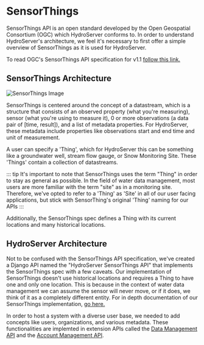 # SensorThings

SensorThings API is an open standard developed by the Open Geospatial Consortium (OGC) which HydroServer
conforms to. In order to understand HydroServer's architecture, we feel it's necessary to first offer
a simple overview of SensorThings as it is used for HydroServer.

To read OGC's SensorThings API specification for v1.1 [follow this link.](https://docs.ogc.org/is/18-088/18-088.html)

## SensorThings Architecture

<img src="/sensorThings-min.png" alt="SensorThings Image" class="img-white-bg">

SensorThings is centered around the concept of a datastream, which is a structure that consists of an
observed property (what you're measuring), sensor (what you're using to measure it), 0 or more observations
(a data pair of [time, result]), and a list of metadata properties. For HydroServer, these metadata include
properties like observations start and end time and unit of measurement.

A user can specify a 'Thing', which for HydroServer this can be something like a groundwater well,
stream flow gauge, or Snow Monitoring Site. These 'Things' contain a collection of datastreams.

::: tip
It's important to note that SensorThings uses the term "Thing" in order to stay as general as possible.
In the field of water data management, most users are more familiar with the term "site" as in a monitoring
site. Therefore, we've opted to refer to a 'Thing' as 'Site' in all of our user facing applications, but stick with
SensorThing's original 'Thing' naming for our APIs
:::

Additionally, the SensorThings spec defines a Thing with its current locations and many historical locations.

## HydroServer Architecture

Not to be confused with the SensorThings API specification, we've created a Django API named the "HydroServer SensorThings API"
that implements the SensorThings spec with a few caveats. Our implementation of SensorThings doesn't use historical locations
and requires a Thing to have one and only one location. This is because in the context of water data management
we can assume the sensor will never move, or if it does, we think of it as a completely different entity. For in
depth documentation of our SensorThings implementation, [go here.](/api/sensor-things-api.md)

In order to host a system with a diverse user base, we needed to add concepts like users, organizations, and various metadata.
These functionalities are implemted in extension APIs called the [Data Management API](/api/data-management-api.md) and the [Account Management API](/api/account-management-api.md).
